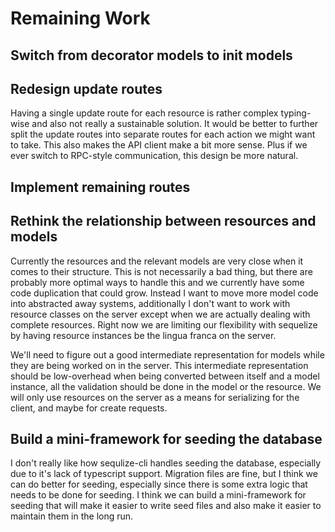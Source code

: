 # Remaining Work

## Switch from decorator models to init models

## Redesign update routes

Having a single update route for each resource is rather complex typing-wise and
also not really a sustainable solution. It would be better to further split the
update routes into separate routes for each action we might want to take. This
also makes the API client make a bit more sense. Plus if we ever switch to
RPC-style communication, this design be more natural.

## Implement remaining routes

## Rethink the relationship between resources and models

Currently the resources and the relevant models are very close when it comes to
their structure. This is not necessarily a bad thing, but there are probably
more optimal ways to handle this and we currently have some code duplication
that could grow. Instead I want to move more model code into abstracted away
systems, additionally I don't want to work with resource classes on the server
except when we are actually dealing with complete resources. Right now we are
limiting our flexibility with sequelize by having resource instances be the
lingua franca on the server.

We'll need to figure out a good intermediate representation for models while
they are being worked on in the server. This intermediate representation should
be low-overhead when being converted between itself and a model instance, all
the validation should be done in the model or the resource. We will only use
resources on the server as a means for serializing for the client, and maybe for
create requests.

## Build a mini-framework for seeding the database

I don't really like how sequlize-cli handles seeding the database, especially
due to it's lack of typescript support. Migration files are fine, but I think we
can do better for seeding, especially since there is some extra logic that needs
to be done for seeding. I think we can build a mini-framework for seeding that
will make it easier to write seed files and also make it easier to maintain them
in the long run.
